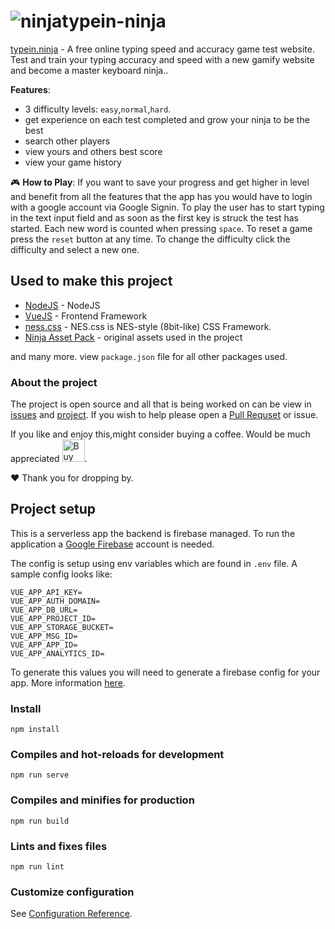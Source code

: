 # ![ninja](https://typein.ninja/ninja.gif)typein-ninja

[typein.ninja](https://typein.ninja) -  A free online typing speed and accuracy game test website. Test and train your typing accuracy and speed with a new gamify website and become a master keyboard ninja..

**Features**:
- 3 difficulty levels: `easy`,`normal`,`hard`.
- get experience on each test completed and grow your ninja to be the best
- search other players
- view yours and others best score
- view your game history

:video_game: **How to Play**:
If you want to save your progress and get higher in level and benefit from all the features that the app has you would have to login with a google account via Google Signin.
To play the user has to start typing in the text input field and as soon as the first key is struck the test has started.
Each new word is counted when pressing `space`. To reset a game press the `reset` button at any time.
To change the difficulty click the difficulty and select a new one.

## Used to make this project
- [NodeJS](https://nodejs.org) - NodeJS
- [VueJS](https://vuejs.org/) - Frontend Framework
- [ness.css](https://nostalgic-css.github.io/NES.css/) - NES.css is NES-style (8bit-like) CSS Framework.
- [Ninja Asset Pack](https://finalgatestudios.itch.io/ninja-asset-pack) - original assets used in the project

and many more. view `package.json` file for all other packages used.

### About the project

The project is open source and all that is being worked on can be view in [issues](https://github.com/zapobyte/typein-ninja/issues) and [project](https://github.com/zapobyte/typein-ninja/projects). If you wish to help please open a [Pull Requset](https://github.com/zapobyte/typein-ninja/pulls) or issue.


If you like and enjoy this,might consider buying a coffee. Would be much appreciated <a href='https://ko-fi.com/Y8Y62AE28' target='_blank'><img height='36' style='border:0px;height:36px;' src='https://cdn.ko-fi.com/cdn/kofi5.png?v=2' border='0' alt='Buy Me a Coffee at ko-fi.com' /></a>.

:heart: Thank you for dropping by.


## Project setup
This is a serverless app the backend is firebase managed. To run the application a [Google Firebase](https://firebase.google.com/) account is needed.

The config is setup using env variables which are found in `.env` file. A sample config looks like:
```
VUE_APP_API_KEY=
VUE_APP_AUTH_DOMAIN=
VUE_APP_DB_URL=
VUE_APP_PROJECT_ID=
VUE_APP_STORAGE_BUCKET=
VUE_APP_MSG_ID=
VUE_APP_APP_ID=
VUE_APP_ANALYTICS_ID=
```
To generate this values you will need to generate a firebase config for your app. More information [here](https://firebase.google.com/docs/web/setup).

### Install
```
npm install
```

### Compiles and hot-reloads for development
```
npm run serve
```

### Compiles and minifies for production
```
npm run build
```

### Lints and fixes files
```
npm run lint
```

### Customize configuration
See [Configuration Reference](https://cli.vuejs.org/config/).

